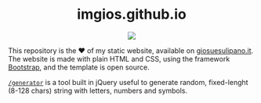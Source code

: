 <h1 align="center">imgios.github.io</h1>

<p align="center">
  <img src="https://img.shields.io/w3c-validation/html?preset=HTML%2C%20SVG%201.1%2C%20MathML%203.0%2C%20RDFa%20Lite%201.1&targetUrl=https%3A%2F%2Fgiosuesulipano.it%2F">
</p>

This repository is the :heart: of my static website, available on [giosuesulipano.it](https://giosuesulipano.it). The website is made with plain HTML and CSS, using the framework [Bootstrap](https://github.com/twbs/bootstrap), and the template is open source.

[`/generator`](https://giosuesulipano.it/generator) is a tool built in jQuery useful to generate random, fixed-lenght (8-128 chars) string with letters, numbers and symbols.

